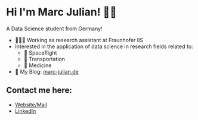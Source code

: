 # Hi I'm Marc Julian! ✌🏼
A Data Science student from Germany!

- 👨🏻‍💻 Working as research assistant at Fraunhofer IIS
- Interested in the application of data science in research fields related to:
  - 🚀 Spaceflight
  - 🚗 Transportation
  - 🧬 Medicine
- 📝 My Blog: <a href="https://www.marc-julian.de">marc-julian.de</a>


## Contact me here:
- <a href="https://www.marc-julian.de">Website/Mail</a>
- <a href="https://www.linkedin.com/in/marcjulian/">LinkedIn</a>
